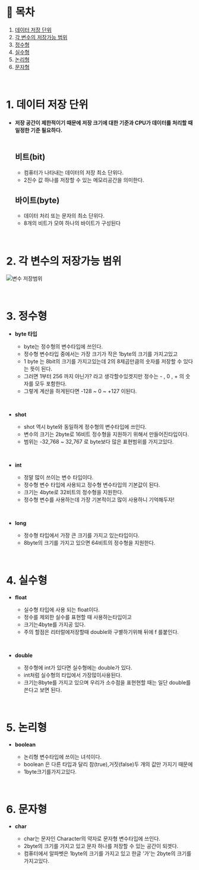 # 🔖 목차

1. [데이터 저장 단위](#1-데이터-저장-단위)<br/>
2. [각 변수의 저장가능 범위](#2-각-변수의-저장가능-범위)<br/>
3. [정수형](#3-정수형)<br/>
4. [실수형](#4-실수형)<br/>
5. [논리형](#5-논리형)<br/>
6. [문자형](#6-문자형)<br/>

<br/>

# 1. 데이터 저장 단위

  - #### 저장 공간이 제한적이기 때문에 저장 크기에 대한 기준과 CPU가 데이터를 처리할 때 일정한 기준 필요하다.<br/><br/>


	## 비트(bit)

	- 컴퓨터가 나타내는 데이터의 저장 최소 단위다.
	- 2진수 값 하나를 저장할 수 있는 메모리공간을 의미한다.

	## 바이트(byte)
	
	- 데이터 처리 또는 문자의 최소 단위다.
	- 8개의 비트가 모여 하나의 바이트가 구성된다

<br/>


# 2. 각 변수의 저장가능 범위

![변수 저장범위](https://i.imgur.com/KAtGm1n.jpg)

<br/>


# 3. 정수형 

- **byte 타입**

	- byte는 정수형의 변수타입에 쓰인다.
	- 정수형 변수타입 중에서는 가장 크기가 작은 1byte의 크기를 가지고있고
	- 1 byte 는 8bit의 크기를 가지고있는데 2의 8제곱만큼의 숫자를 저장할 수 있다는 뜻이 된다.
	- 그러면 1부터 256 까지 아닌가? 라고 생각할수있겟지만 정수는 - , 0 , + 의 숫자를 모두 포함한다.
	- 그렇게 계산을 하게된다면 -128 ~ 0 ~ +127 이된다.



<br/>


-  **shot**

	- shot 역시 byte와 동일하게 정수형의 변수타입에 쓰인다.
	- 변수의 크기는 2byte로 16비트 정수형을 지원하기 위해서 만들어진타입이다.
	- 범위는 -32,768 ~ 32,767 로 byte보다 많은 표현범위를 가지고있다.
	

<br/>

- **int**

	- 정말 많이 쓰이는 변수 타입이다.
	- 정수형 변수 타입에 사용되고 정수형 변수타입의 기본값이 된다.
	- 크기는 4byte로 32비트의 정수형을 지원한다. 
	- 정수형 변수를 사용하는데 가장 기본적이고 많이 사용하니 기억해두자!
	

<br/>

- **long**

	- 정수형 타입에서 가장 큰 크기를 가지고 있는타입이다.
	- 8byte의 크기를 가지고 있으면 64비트의 정수형을 지원한다.
	


<br/>

# 4. 실수형

- **float**

	- 실수형 타입에 사용 되는 float이다.
	- 정수를 제외한 실수를 표현할 때 사용하는타입이고
	- 크기는4byte를 가지공 있다. 
	- 주의 할점은 리터럴에저장할때 double와 구별하기위해 뒤에 f 를붙인다.
	


<br/>

- **double**

	- 정수형에 int가 있다면 실수형에는 double가 있다.
	- int처럼 실수형의 타입에서 가장많이사용된다.
	- 크기는8byte를 가지고 있으며 우리가 소수점을 표현현할 때는 일단 double를 쓴다고 보면 된다.


<br/>

# 5. 논리형 



- **boolean**

	- 논리형 변수타입에 쓰이는 녀석이다.
	- boolean 은 다른 타입과 달리 참(true),거짓(false)두 개의 값만 가지기 때문에
	- 1byte크기를가지고있다.


<br/>

# 6. 문자형 


- **char**

	- char는 문자인 Character의 약자로 문자형 변수타입에 쓰인다. 
	- 2byte의 크기를 가지고 있고 문자 하나를 저장할 수 있는 공간이 되겟다.
	- 컴퓨터에서 알파벳은 1byte의 크기를 가지고 있고 한글 '가'는 2byte의 크기를 가지고있다.

<br/>
	
	





	

